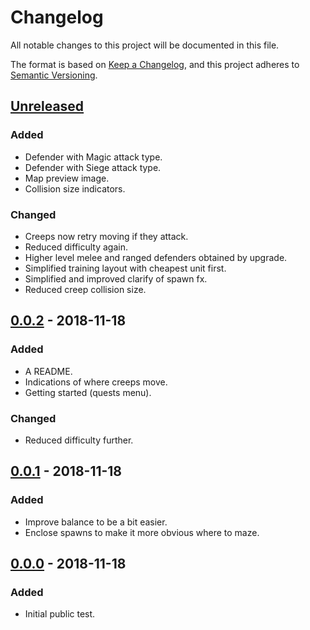 # Changelog
All notable changes to this project will be documented in this file.

The format is based on [Keep a Changelog](https://keepachangelog.com/en/1.0.0/),
and this project adheres to [Semantic Versioning](https://semver.org/spec/v2.0.0.html).

## [Unreleased]
### Added
- Defender with Magic attack type.
- Defender with Siege attack type.
- Map preview image.
- Collision size indicators.

### Changed
- Creeps now retry moving if they attack.
- Reduced difficulty again.
- Higher level melee and ranged defenders obtained by upgrade.
- Simplified training layout with cheapest unit first.
- Simplified and improved clarify of spawn fx.
- Reduced creep collision size.

## [0.0.2] - 2018-11-18
### Added
- A README.
- Indications of where creeps move.
- Getting started (quests menu).

### Changed
- Reduced difficulty further.

## [0.0.1] - 2018-11-18
### Added
- Improve balance to be a bit easier.
- Enclose spawns to make it more obvious where to maze.

## [0.0.0] - 2018-11-18
### Added
- Initial public test.

[Unreleased]: https://github.com/Cokemonkey11/embargo-td/compare/0.0.2...HEAD
[0.0.2]: https://github.com/Cokemonkey11/embargo-td/compare/0.0.1...0.0.2
[0.0.1]: https://github.com/Cokemonkey11/embargo-td/compare/0.0.0...0.0.1
[0.0.0]: https://github.com/Cokemonkey11/embargo-td/commit/a2411423350cbdec7013e822a266bee9248939c1
